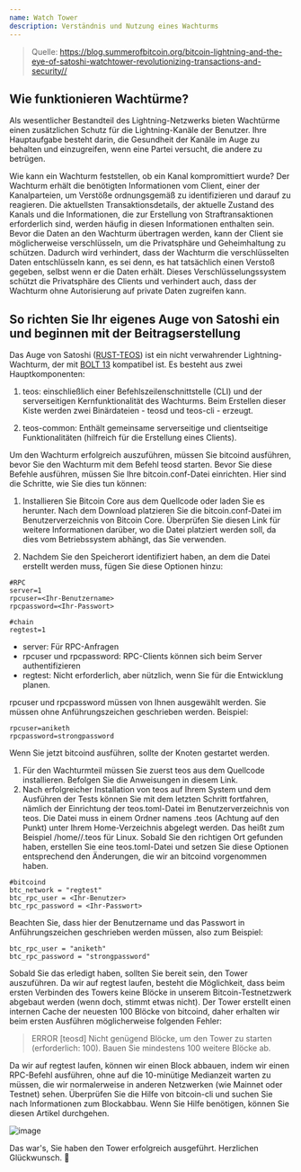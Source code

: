 ```yaml
---
name: Watch Tower
description: Verständnis und Nutzung eines Wachturms
---
```


> Quelle: https://blog.summerofbitcoin.org/bitcoin-lightning-and-the-eye-of-satoshi-watchtower-revolutionizing-transactions-and-security//

## Wie funktionieren Wachtürme?

Als wesentlicher Bestandteil des Lightning-Netzwerks bieten Wachtürme einen zusätzlichen Schutz für die Lightning-Kanäle der Benutzer. Ihre Hauptaufgabe besteht darin, die Gesundheit der Kanäle im Auge zu behalten und einzugreifen, wenn eine Partei versucht, die andere zu betrügen.

Wie kann ein Wachturm feststellen, ob ein Kanal kompromittiert wurde? Der Wachturm erhält die benötigten Informationen vom Client, einer der Kanalparteien, um Verstöße ordnungsgemäß zu identifizieren und darauf zu reagieren. Die aktuellsten Transaktionsdetails, der aktuelle Zustand des Kanals und die Informationen, die zur Erstellung von Straftransaktionen erforderlich sind, werden häufig in diesen Informationen enthalten sein. Bevor die Daten an den Wachturm übertragen werden, kann der Client sie möglicherweise verschlüsseln, um die Privatsphäre und Geheimhaltung zu schützen. Dadurch wird verhindert, dass der Wachturm die verschlüsselten Daten entschlüsseln kann, es sei denn, es hat tatsächlich einen Verstoß gegeben, selbst wenn er die Daten erhält. Dieses Verschlüsselungssystem schützt die Privatsphäre des Clients und verhindert auch, dass der Wachturm ohne Autorisierung auf private Daten zugreifen kann.

## So richten Sie Ihr eigenes Auge von Satoshi ein und beginnen mit der Beitragserstellung

Das Auge von Satoshi ([RUST-TEOS](https://github.com/talaia-labs/rust-teos?ref=blog.summerofbitcoin.org)) ist ein nicht verwahrender Lightning-Wachturm, der mit [BOLT 13](https://github.com/sr-gi/bolt13/blob/master/13-watchtowers.md?ref=blog.summerofbitcoin.org) kompatibel ist. Es besteht aus zwei Hauptkomponenten:

1. teos: einschließlich einer Befehlszeilenschnittstelle (CLI) und der serverseitigen Kernfunktionalität des Wachturms. Beim Erstellen dieser Kiste werden zwei Binärdateien - teosd und teos-cli - erzeugt.

2. teos-common: Enthält gemeinsame serverseitige und clientseitige Funktionalitäten (hilfreich für die Erstellung eines Clients).

Um den Wachturm erfolgreich auszuführen, müssen Sie bitcoind ausführen, bevor Sie den Wachturm mit dem Befehl teosd starten. Bevor Sie diese Befehle ausführen, müssen Sie Ihre bitcoin.conf-Datei einrichten. Hier sind die Schritte, wie Sie dies tun können:

1. Installieren Sie Bitcoin Core aus dem Quellcode oder laden Sie es herunter. Nach dem Download platzieren Sie die bitcoin.conf-Datei im Benutzerverzeichnis von Bitcoin Core. Überprüfen Sie diesen Link für weitere Informationen darüber, wo die Datei platziert werden soll, da dies vom Betriebssystem abhängt, das Sie verwenden.

2. Nachdem Sie den Speicherort identifiziert haben, an dem die Datei erstellt werden muss, fügen Sie diese Optionen hinzu:

```
#RPC
server=1
rpcuser=<Ihr-Benutzername>
rpcpassword=<Ihr-Passwort>

#chain
regtest=1
```

- server: Für RPC-Anfragen
- rpcuser und rpcpassword: RPC-Clients können sich beim Server authentifizieren
- regtest: Nicht erforderlich, aber nützlich, wenn Sie für die Entwicklung planen.

rpcuser und rpcpassword müssen von Ihnen ausgewählt werden. Sie müssen ohne Anführungszeichen geschrieben werden. Beispiel:

```
rpcuser=aniketh
rpcpassword=strongpassword
```

Wenn Sie jetzt bitcoind ausführen, sollte der Knoten gestartet werden.

1. Für den Wachturmteil müssen Sie zuerst teos aus dem Quellcode installieren. Befolgen Sie die Anweisungen in diesem Link.
2. Nach erfolgreicher Installation von teos auf Ihrem System und dem Ausführen der Tests können Sie mit dem letzten Schritt fortfahren, nämlich der Einrichtung der teos.toml-Datei im Benutzerverzeichnis von teos. Die Datei muss in einem Ordner namens .teos (Achtung auf den Punkt) unter Ihrem Home-Verzeichnis abgelegt werden. Das heißt zum Beispiel /home/<Ihr-Benutzername>/.teos für Linux. Sobald Sie den richtigen Ort gefunden haben, erstellen Sie eine teos.toml-Datei und setzen Sie diese Optionen entsprechend den Änderungen, die wir an bitcoind vorgenommen haben.

```
#bitcoind
btc_network = "regtest"
btc_rpc_user = <Ihr-Benutzer>
btc_rpc_password = <Ihr-Passwort>
```

Beachten Sie, dass hier der Benutzername und das Passwort in Anführungszeichen geschrieben werden müssen, also zum Beispiel:

```
btc_rpc_user = "aniketh"
btc_rpc_password = "strongpassword"
```

Sobald Sie das erledigt haben, sollten Sie bereit sein, den Tower auszuführen. Da wir auf regtest laufen, besteht die Möglichkeit, dass beim ersten Verbinden des Towers keine Blöcke in unserem Bitcoin-Testnetzwerk abgebaut werden (wenn doch, stimmt etwas nicht). Der Tower erstellt einen internen Cache der neuesten 100 Blöcke von bitcoind, daher erhalten wir beim ersten Ausführen möglicherweise folgenden Fehler:

> ERROR [teosd] Nicht genügend Blöcke, um den Tower zu starten (erforderlich: 100). Bauen Sie mindestens 100 weitere Blöcke ab.

Da wir auf regtest laufen, können wir einen Block abbauen, indem wir einen RPC-Befehl ausführen, ohne auf die 10-minütige Medianzeit warten zu müssen, die wir normalerweise in anderen Netzwerken (wie Mainnet oder Testnet) sehen. Überprüfen Sie die Hilfe von bitcoin-cli und suchen Sie nach Informationen zum Blockabbau. Wenn Sie Hilfe benötigen, können Sie diesen Artikel durchgehen.

![image](assets\2.png)

Das war's, Sie haben den Tower erfolgreich ausgeführt. Herzlichen Glückwunsch. 🎉
